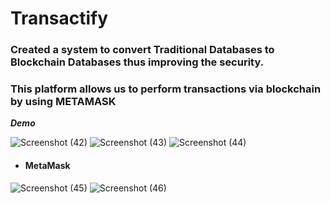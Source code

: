 # Transactify 
### Created a system to convert Traditional Databases to Blockchain Databases thus improving the security. 
### This platform allows us to perform transactions via blockchain by using METAMASK

***Demo***

![Screenshot (42)](https://github.com/user-attachments/assets/d5991e2e-2fe1-4d42-9182-3050b4df0705)
![Screenshot (43)](https://github.com/user-attachments/assets/a63f1b82-5278-4d1f-a313-cb35b152883a)
![Screenshot (44)](https://github.com/user-attachments/assets/b951b464-0095-42e0-90a3-173e49d9b811)
- #### MetaMask
![Screenshot (45)](https://github.com/user-attachments/assets/e130fb79-8d03-42d4-8685-17a1397f2e4f)
![Screenshot (46)](https://github.com/user-attachments/assets/801368b8-b3a3-4b29-b7ac-2fe0b8e93153)
